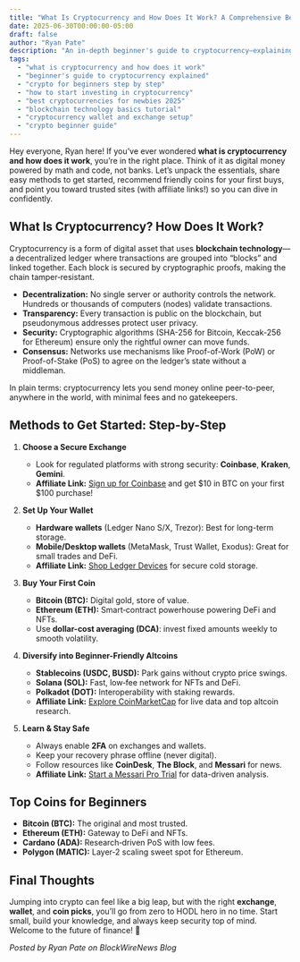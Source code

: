 ```yaml
---
title: "What Is Cryptocurrency and How Does It Work? A Comprehensive Beginner's Guide"
date: 2025-06-30T00:00:00-05:00
draft: false
author: "Ryan Pate"
description: "An in-depth beginner's guide to cryptocurrency—explaining what cryptocurrency is, how blockchain works, methods to get started, top coins for beginners, and recommended resources with affiliate links for exchanges and wallets."
tags:
  - "what is cryptocurrency and how does it work"
  - "beginner's guide to cryptocurrency explained"
  - "crypto for beginners step by step"
  - "how to start investing in cryptocurrency"
  - "best cryptocurrencies for newbies 2025"
  - "blockchain technology basics tutorial"
  - "cryptocurrency wallet and exchange setup"
  - "crypto beginner guide"
---
```


Hey everyone, Ryan here! If you’ve ever wondered **what is cryptocurrency and how does it work**, you’re in the right place. Think of it as digital money powered by math and code, not banks. Let’s unpack the essentials, share easy methods to get started, recommend friendly coins for your first buys, and point you toward trusted sites (with affiliate links!) so you can dive in confidently.

## What Is Cryptocurrency? How Does It Work?
Cryptocurrency is a form of digital asset that uses **blockchain technology**—a decentralized ledger where transactions are grouped into “blocks” and linked together. Each block is secured by cryptographic proofs, making the chain tamper‑resistant.

- **Decentralization:** No single server or authority controls the network. Hundreds or thousands of computers (nodes) validate transactions.  
- **Transparency:** Every transaction is public on the blockchain, but pseudonymous addresses protect user privacy.  
- **Security:** Cryptographic algorithms (SHA-256 for Bitcoin, Keccak-256 for Ethereum) ensure only the rightful owner can move funds.  
- **Consensus:** Networks use mechanisms like Proof-of-Work (PoW) or Proof-of-Stake (PoS) to agree on the ledger’s state without a middleman.

In plain terms: cryptocurrency lets you send money online peer-to-peer, anywhere in the world, with minimal fees and no gatekeepers.

## Methods to Get Started: Step-by-Step
1. **Choose a Secure Exchange**  
   - Look for regulated platforms with strong security: **Coinbase**, **Kraken**, **Gemini**.  
   - **Affiliate Link:** [Sign up for Coinbase](https://www.coinbase.com/join/ryanpate) and get $10 in BTC on your first $100 purchase!

2. **Set Up Your Wallet**  
   - **Hardware wallets** (Ledger Nano S/X, Trezor): Best for long-term storage.  
   - **Mobile/Desktop wallets** (MetaMask, Trust Wallet, Exodus): Great for small trades and DeFi.  
   - **Affiliate Link:** [Shop Ledger Devices](https://www.ledger.com/?r=ryanpate) for secure cold storage.

3. **Buy Your First Coin**  
   - **Bitcoin (BTC):** Digital gold, store of value.  
   - **Ethereum (ETH):** Smart‑contract powerhouse powering DeFi and NFTs.  
   - Use **dollar-cost averaging (DCA)**: invest fixed amounts weekly to smooth volatility.

4. **Diversify into Beginner-Friendly Altcoins**  
   - **Stablecoins (USDC, BUSD):** Park gains without crypto price swings.  
   - **Solana (SOL):** Fast, low‑fee network for NFTs and DeFi.  
   - **Polkadot (DOT):** Interoperability with staking rewards.  
   - **Affiliate Link:** [Explore CoinMarketCap](https://coinmarketcap.com/?ref=ryanpate) for live data and top altcoin research.

5. **Learn & Stay Safe**  
   - Always enable **2FA** on exchanges and wallets.  
   - Keep your recovery phrase offline (never digital).  
   - Follow resources like **CoinDesk**, **The Block**, and **Messari** for news.  
   - **Affiliate Link:** [Start a Messari Pro Trial](https://messari.io/signup?ref=ryanpate) for data-driven analysis.

## Top Coins for Beginners
- **Bitcoin (BTC):** The original and most trusted.  
- **Ethereum (ETH):** Gateway to DeFi and NFTs.  
- **Cardano (ADA):** Research‑driven PoS with low fees.  
- **Polygon (MATIC):** Layer‑2 scaling sweet spot for Ethereum.  

## Final Thoughts
Jumping into crypto can feel like a big leap, but with the right **exchange**, **wallet**, and **coin picks**, you’ll go from zero to HODL hero in no time. Start small, build your knowledge, and always keep security top of mind. Welcome to the future of finance! 🚀

*Posted by Ryan Pate on BlockWireNews Blog*
